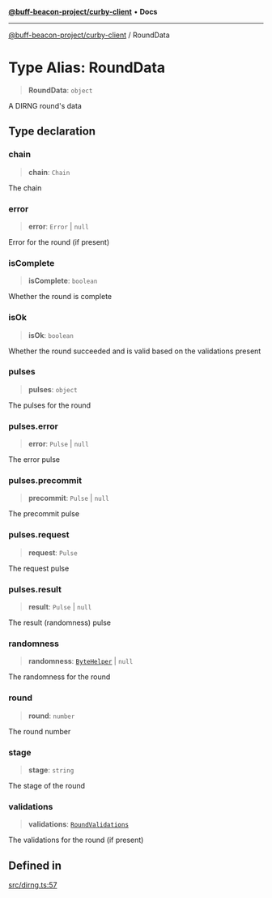 [**@buff-beacon-project/curby-client**](../index.md) • **Docs**

***

[@buff-beacon-project/curby-client](../index.md) / RoundData

# Type Alias: RoundData

> **RoundData**: `object`

A DIRNG round's data

## Type declaration

### chain

> **chain**: `Chain`

The chain

### error

> **error**: `Error` \| `null`

Error for the round (if present)

### isComplete

> **isComplete**: `boolean`

Whether the round is complete

### isOk

> **isOk**: `boolean`

Whether the round succeeded and is valid based on the validations present

### pulses

> **pulses**: `object`

The pulses for the round

### pulses.error

> **error**: `Pulse` \| `null`

The error pulse

### pulses.precommit

> **precommit**: `Pulse` \| `null`

The precommit pulse

### pulses.request

> **request**: `Pulse`

The request pulse

### pulses.result

> **result**: `Pulse` \| `null`

The result (randomness) pulse

### randomness

> **randomness**: [`ByteHelper`](ByteHelper.md) \| `null`

The randomness for the round

### round

> **round**: `number`

The round number

### stage

> **stage**: `string`

The stage of the round

### validations

> **validations**: [`RoundValidations`](RoundValidations.md)

The validations for the round (if present)

## Defined in

[src/dirng.ts:57](https://github.com/buff-beacon-project/curby-js-client/blob/d961ea8fc79685bb955a01063f4c2d40db48941d/src/dirng.ts#L57)
